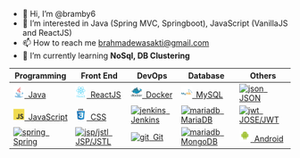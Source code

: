 - 👋 Hi, I’m @bramby6
- 👀 I’m interested in Java (Spring MVC, Springboot), JavaScript (VanillaJS and ReactJS)
- 📫 How to reach me brahmadewasakti@gmail.com
- 🌱 I’m currently learning **NoSql, DB Clustering**
  
| Programming | Front End | DevOps | Database | Others |
| --- | --- | --- | --- | --- |
| <a href="https://www.java.com" target="_blank" rel="noreferrer"><img src="https://raw.githubusercontent.com/devicons/devicon/master/icons/java/java-original.svg" alt="java" width="20" height="20"/>&ensp;Java</a> | <a href="https://reactjs.org/" target="_blank" rel="noreferrer"><img src="https://raw.githubusercontent.com/devicons/devicon/master/icons/react/react-original-wordmark.svg" alt="react" width="20" height="20"/>&ensp;ReactJS</a> | <a href="https://www.docker.com/" target="_blank" rel="noreferrer"><img src="https://raw.githubusercontent.com/devicons/devicon/master/icons/docker/docker-original-wordmark.svg" alt="docker" width="20" height="20"/>&ensp;Docker</a> | <a href="https://www.mysql.com/" target="_blank" rel="noreferrer"><img src="https://raw.githubusercontent.com/devicons/devicon/master/icons/mysql/mysql-original-wordmark.svg" alt="mysql" width="20" height="20"/>&ensp;MySQL</a> | <a href="https://www.json.org/" target="_blank" rel="noreferrer"><img src="https://www.vectorlogo.zone/logos/json/json-icon.svg" alt="json" width="20" height="20"/>&ensp;JSON</a> |
| <a href="https://developer.mozilla.org/en-US/docs/Web/JavaScript" target="_blank" rel="noreferrer"><img src="https://raw.githubusercontent.com/devicons/devicon/master/icons/javascript/javascript-original.svg" alt="javascript" width="20" height="20"/>&ensp;JavaScript</a> | <a href="https://www.w3schools.com/css/" target="_blank" rel="noreferrer"><img src="https://raw.githubusercontent.com/devicons/devicon/master/icons/css3/css3-original-wordmark.svg" alt="css3" width="20" height="20"/>&ensp;CSS</a> | <a href="https://www.jenkins.io" target="_blank" rel="noreferrer"><img src="https://www.vectorlogo.zone/logos/jenkins/jenkins-icon.svg" alt="jenkins" width="20" height="20"/>&ensp;Jenkins</a> | <a href="https://mariadb.org/" target="_blank" rel="noreferrer"><img src="https://www.vectorlogo.zone/logos/mariadb/mariadb-icon.svg" alt="mariadb" width="20" height="20"/>&ensp;MariaDB</a> | <a href="https://jwt.io/" target="_blank" rel="noreferrer"><img src="https://jwt.io/img/pic_logo.svg" alt="jwt" width="20" height="20"/>&ensp;JOSE/JWT</a> |
| <a href="https://www.spring.io/" target="_blank" rel="noreferrer"><img src="https://www.vectorlogo.zone/logos/springio/springio-ar21.svg" alt="spring" width="20" height="20"/>&ensp;Spring</a> | <a href="https://jakarta.ee/specifications/servlet/" target="_blank" rel="noreferrer"><img src="https://www.svgrepo.com/show/14636/jsp-open-file-format-with-java-logo.svg" alt="jsp/jstl" width="20" height="20"/>&ensp;JSP/JSTL</a> | <a href="https://git-scm.com/" target="_blank" rel="noreferrer"><img src="https://www.vectorlogo.zone/logos/git-scm/git-scm-icon.svg" alt="git" width="20" height="20"/>&ensp;Git</a> | <a href="https://mongodb.com/" target="_blank" rel="noreferrer"><img src="https://www.vectorlogo.zone/logos/mongodb/mongodb-icon.svg" alt="mariadb" width="20" height="20"/>&ensp;MongoDB</a> | <a href="https://developer.android.com" target="_blank" rel="noreferrer"><img src="https://raw.githubusercontent.com/devicons/devicon/master/icons/android/android-original-wordmark.svg" alt="android" width="20" height="20"/>&ensp;Android</a> | 
  
